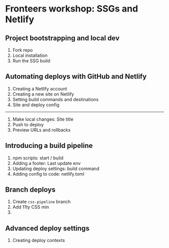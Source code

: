 # Fronteers workshop: SSGs and Netlify

## Project bootstrapping and local dev

1. Fork repo
1. Local installation
1. Run the SSG build

## Automating deploys with GitHub and Netlify

1. Creating a Netlify account
1. Creating a new site on Netlify
1. Setting build commands and destinations
1. Site and deploy config
---
1. Make local changes: Site title
1. Push to deploy
1. Preview URLs and rollbacks


## Introducing a build pipeline

1. npm scripts: start / build
1. Adding a footer: Last update env
1. Updating deploy settings: build command
1. Adding config to code: netlify.toml


## Branch deploys

1. Create `css-pipeline` branch
1. Add 11ty CSS min
1.


## Advanced deploy settings
1. Creating deploy contexts
